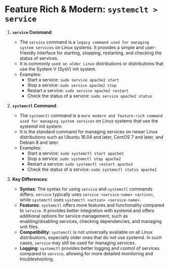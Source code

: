 # Feature Rich & Modern: `systemclt > service`


1. **`service` Command**:
   - The `service` command is a `legacy command used for managing system services` on Linux systems. It provides a simple and user-friendly interface for starting, stopping, restarting, and checking the status of services.
   - It is commonly `used on older Linux` distributions or distributions that use the System V (SysV) init system.
   - Examples:
     - Start a service: `sudo service apache2 start`
     - Stop a service: `sudo service apache2 stop`
     - Restart a service: `sudo service apache2 restart`
     - Check the status of a service: `sudo service apache2 status`

2. **`systemctl` Command**:
   - The `systemctl` command is a `more modern and feature-rich command used for managing system services` on Linux systems that use the systemd init system.
   - It is the standard command for managing services on newer Linux distributions such as Ubuntu 16.04 and later, CentOS 7 and later, and Debian 8 and later.
   - Examples:
     - Start a service: `sudo systemctl start apache2`
     - Stop a service: `sudo systemctl stop apache2`
     - Restart a service: `sudo systemctl restart apache2`
     - Check the status of a service: `sudo systemctl status apache2`

3. **Key Differences**:
   - **Syntax**: The syntax for using `service` and `systemctl` commands differs. `service` typically uses `service <service-name> <action>`, while `systemctl` uses `systemctl <action> <service-name>`.
   - **Features**: `systemctl` offers more features and functionality compared to `service`. It provides better integration with systemd and offers additional options for service management, such as enabling/disabling services, checking dependencies, and managing unit files.
   - **Compatibility**: `systemctl` is not universally available on all Linux distributions, especially older ones that do not use systemd. In such cases, `service` may still be used for managing services.
   - **Logging**: `systemctl` provides better logging and control of services compared to `service`, allowing for more detailed monitoring and troubleshooting.
